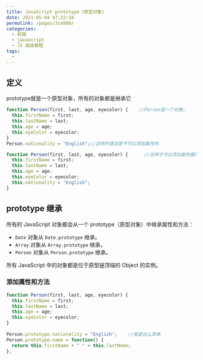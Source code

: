 ```yaml
---
title: JavaScript prototype（原型对象)
date: 2021-05-04 07:22:34
permalink: /pages/3ce99b/
categories:
  - 前端
  - javascript
  - JS 高级教程
tags:
  - 
---
```

## 定义

prototype就是一个原型对象，所有的对象都是继承它

```js
function Person(first, last, age, eyecolor) {    //Person是一个对象，
  this.firstName = first;
  this.lastName = last;
  this.age = age;
  this.eyeColor = eyecolor;
}
Person.nationality = "English";//这样的语法是不可以添加属性的

```

```js
function Person(first, last, age, eyecolor) {      //这样才可以添加新的属性，不过是不是太麻烦了，但我们可以在prototype中添加
  this.firstName = first;
  this.lastName = last;
  this.age = age;
  this.eyeColor = eyecolor;
  this.nationality = "English";
}
```

## prototype 继承

所有的 JavaScript 对象都会从一个 prototype（原型对象）中继承属性和方法：

- `Date` 对象从 `Date.prototype` 继承。
- `Array` 对象从 `Array.prototype` 继承。
- `Person` 对象从 `Person.prototype` 继承。

所有 JavaScript 中的对象都是位于原型链顶端的 Object 的实例。

### 添加属性和方法

```js
function Person(first, last, age, eyecolor) {
  this.firstName = first;
  this.lastName = last;
  this.age = age;
  this.eyeColor = eyecolor;
}
 
Person.prototype.nationality = "English";    //就是这么简单
Person.prototype.name = function() {
  return this.firstName + " " + this.lastName;
};
```




